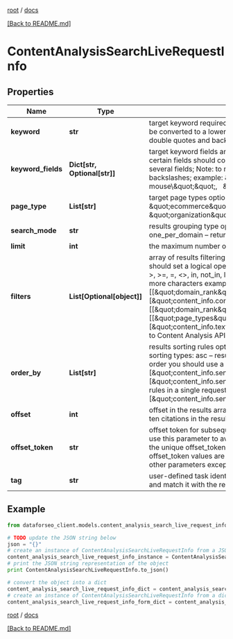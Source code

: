 [root](./../ "root") / [docs](./ "docs")

[[Back to README.md]](./../README.md "[Back to README.md]")

# ContentAnalysisSearchLiveRequestInfo

## Properties

Name | Type | Description | Notes
------------ | ------------- | ------------- | -------------
**keyword** | **str** | target keyword required field UTF-8 encoding a keyword should be at least 3 characters long; the keywords will be converted to a lowercase format; Note: to match an exact phrase instead of a stand-alone keyword, use double quotes and backslashes; example: \&quot;keyword\&quot;: \&quot;\\\&quot;tesla palo alto\\\&quot;\&quot; | [optional]
**keyword_fields** | **Dict[str, Optional[str]]** | target keyword fields and target keywords optional field use this parameter to filter the dataset by keywords that certain fields should contain; fields you can specify: title, main_title, previous_title, snippet you can indicate several fields; Note: to match an exact phrase instead of a stand-alone keyword, use double quotes and backslashes; example: \&quot;keyword_fields\&quot;: {     \&quot;snippet\&quot;: \&quot;\\\&quot;logitech mouse\\\&quot;\&quot;,     \&quot;main_title\&quot;: \&quot;sale\&quot; } | [optional]
**page_type** | **List[str]** | target page types optional field use this parameter to filter the dataset by page types possible values: \&quot;ecommerce\&quot;, \&quot;news\&quot;, \&quot;blogs\&quot;, \&quot;message-boards\&quot;, \&quot;organization\&quot; | [optional]
**search_mode** | **str** | results grouping type optional field possible grouping types: as_is – returns all citations for the target keyword one_per_domain – returns one citation of the keyword per domain default value: as_is | [optional]
**limit** | **int** | the maximum number of returned citations optional field default value: 100 maximum value: 20000 | [optional]
**filters** | **List[Optional[object]]** | array of results filtering parameters optional field you can add several filters at once (8 filters maximum) you should set a logical operator and, or between the conditions the following operators are supported: regex, &lt;, &lt;&#x3D;, &gt;, &gt;&#x3D;, &#x3D;, &lt;&gt;, in, not_in, like,not_like you can use the % operator with like and not_like to match any string of zero or more characters example: [\&quot;country\&quot;,\&quot;&#x3D;\&quot;, \&quot;US\&quot;] [[\&quot;domain_rank\&quot;,\&quot;&gt;\&quot;,800],\&quot;and\&quot;,[\&quot;content_info.connotation_types.negative\&quot;,\&quot;&gt;\&quot;,0.9]] [[\&quot;domain_rank\&quot;,\&quot;&gt;\&quot;,800], \&quot;and\&quot;, [[\&quot;page_types\&quot;,\&quot;has\&quot;,\&quot;ecommerce\&quot;], \&quot;or\&quot;, [\&quot;content_info.text_category\&quot;,\&quot;has\&quot;,10994]]] for more information about filters, please refer to Content Analysis API – Filters | [optional]
**order_by** | **List[str]** | results sorting rules optional field you can use the same values as in the filters array to sort the results possible sorting types: asc – results will be sorted in the ascending order desc – results will be sorted in the descending order you should use a comma to set up a sorting type example: [\&quot;content_info.sentiment_connotations.anger,desc\&quot;] default rule: [\&quot;content_info.sentiment_connotations.anger,desc\&quot;] note that you can set no more than three sorting rules in a single request you should use a comma to separate several sorting rules example: [\&quot;content_info.sentiment_connotations.anger,desc\&quot;,\&quot;keyword_data.keyword_info.cpc,desc\&quot;] | [optional]
**offset** | **int** | offset in the results array of returned citations optional field default value: 0 if you specify the 10 value, the first ten citations in the results array will be omitted and the data will be provided for the successive citations | [optional]
**offset_token** | **str** | offset token for subsequent requests optional field provided in the identical field of the response to each request; use this parameter to avoid timeouts while trying to obtain over 10,000 results in a single request; by specifying the unique offset_token value from the response array, you will get the subsequent results of the initial task; offset_token values are unique for each subsequent task Note: if the offset_token is specified in the request, all other parameters except limit will not be taken into account when processing a task | [optional]
**tag** | **str** | user-defined task identifier optional field the character limit is 255 you can use this parameter to identify the task and match it with the result you will find the specified tag value in the data object of the response | [optional]

## Example

```python
from dataforseo_client.models.content_analysis_search_live_request_info import ContentAnalysisSearchLiveRequestInfo

# TODO update the JSON string below
json = "{}"
# create an instance of ContentAnalysisSearchLiveRequestInfo from a JSON string
content_analysis_search_live_request_info_instance = ContentAnalysisSearchLiveRequestInfo.from_json(json)
# print the JSON string representation of the object
print ContentAnalysisSearchLiveRequestInfo.to_json()

# convert the object into a dict
content_analysis_search_live_request_info_dict = content_analysis_search_live_request_info_instance.to_dict()
# create an instance of ContentAnalysisSearchLiveRequestInfo from a dict
content_analysis_search_live_request_info_form_dict = content_analysis_search_live_request_info.from_dict(content_analysis_search_live_request_info_dict)
```

  

[root](./../ "root") / [docs](./ "docs")

[[Back to README.md]](./../README.md "[Back to README.md]")